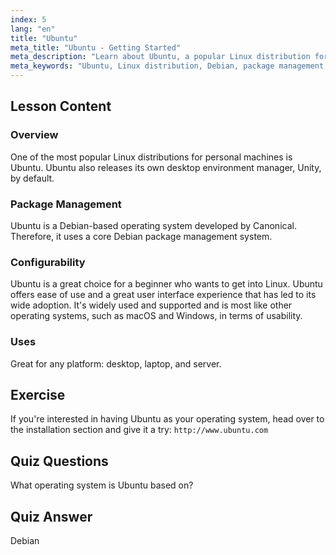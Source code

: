 ```yaml
---
index: 5
lang: "en"
title: "Ubuntu"
meta_title: "Ubuntu - Getting Started"
meta_description: "Learn about Ubuntu, a popular Linux distribution for beginners. Discover its features, package management, and why it's great for desktop and server use."
meta_keywords: "Ubuntu, Linux distribution, Debian, package management, Linux beginner, Ubuntu tutorial, Linux guide"
---
```


## Lesson Content

### Overview

One of the most popular Linux distributions for personal machines is Ubuntu. Ubuntu also releases its own desktop environment manager, Unity, by default.

### Package Management

Ubuntu is a Debian-based operating system developed by Canonical. Therefore, it uses a core Debian package management system.

### Configurability

Ubuntu is a great choice for a beginner who wants to get into Linux. Ubuntu offers ease of use and a great user interface experience that has led to its wide adoption. It's widely used and supported and is most like other operating systems, such as macOS and Windows, in terms of usability.

### Uses

Great for any platform: desktop, laptop, and server.

## Exercise

If you're interested in having Ubuntu as your operating system, head over to the installation section and give it a try:
`http://www.ubuntu.com`

## Quiz Questions

What operating system is Ubuntu based on?

## Quiz Answer

Debian
